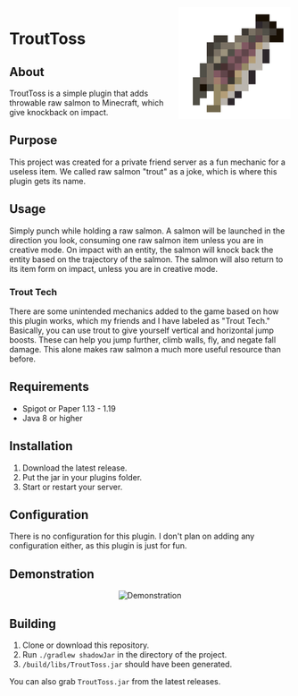 <img src="img/Logo.svg" alt="Logo" title="Logo" align="right" width="200" height="200" />

# TroutToss

## About

TroutToss is a simple plugin that adds throwable raw salmon to Minecraft, which give knockback on impact.

## Purpose

This project was created for a private friend server as a fun mechanic for a useless item. We called raw salmon "trout"
as a joke, which is where this plugin gets its name.

## Usage

Simply punch while holding a raw salmon. A salmon will be launched in the direction you look, consuming one raw salmon
item unless you are in creative mode. On impact with an entity, the salmon will knock back the entity based on the
trajectory of the salmon. The salmon will also return to its item form on impact, unless you are in creative mode.

### Trout Tech

There are some unintended mechanics added to the game based on how this plugin works, which my friends and I have
labeled as "Trout Tech." Basically, you can use trout to give yourself vertical and horizontal jump boosts. These can
help you jump further, climb walls, fly, and negate fall damage. This alone makes raw salmon a much more useful resource
than before.

## Requirements

- Spigot or Paper 1.13 - 1.19
- Java 8 or higher

## Installation

1. Download the latest release.
2. Put the jar in your plugins folder.
3. Start or restart your server.

## Configuration

There is no configuration for this plugin. I don't plan on adding any configuration either, as this plugin is just for
fun.

## Demonstration

<div align="center"><img src="img/Demo.gif" alt="Demonstration" title="Demonstration" /></div>

## Building

1. Clone or download this repository.
2. Run `./gradlew shadowJar` in the directory of the project.
3. `/build/libs/TroutToss.jar` should have been generated.

You can also grab `TroutToss.jar` from the latest releases.